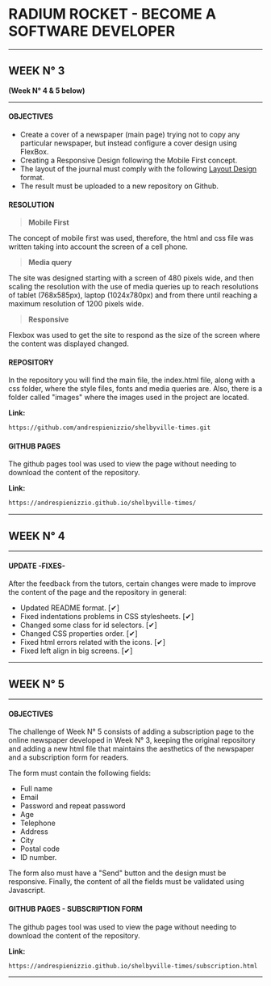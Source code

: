 # RADIUM ROCKET - BECOME A SOFTWARE DEVELOPER

---

## WEEK N° 3

**(Week N° 4 & 5 below)**

---

#### OBJECTIVES

* Create a cover of a newspaper (main page) trying not to copy any particular newspaper, but instead configure a cover design using FlexBox.
* Creating a Responsive Design following the Mobile First concept.
* The layout of the journal must comply with the following [Layout Design][df1] format. 
* The result must be uploaded to a new repository on Github.

#### RESOLUTION

> **Mobile First**

The concept of mobile first was used, therefore, the html and css file was written taking into account the screen of a cell phone.

> **Media query**

The site was designed starting with a screen of 480 pixels wide, and then scaling the resolution with the use of media queries up to reach resolutions of tablet (768x585px), laptop (1024x780px) and from there until reaching a maximum resolution of 1200 pixels wide.

> **Responsive**

Flexbox was used to get the site to respond as the size of the screen where the content was displayed changed.

#### REPOSITORY 

In the repository you will find the main file, the index.html file, along with a css folder, where the style files, fonts and media queries are. Also, there is a folder called "images" where the images used in the project are located.

**Link:**
```sh
https://github.com/andrespienizzio/shelbyville-times.git
```

#### GITHUB PAGES 

The github pages tool was used to view the page without needing to download the content of the repository.

**Link:**
```sh
https://andrespienizzio.github.io/shelbyville-times/
```
---

## WEEK N° 4

---

#### UPDATE -FIXES-
After the feedback from the tutors, certain changes were made to improve the content of the page and the repository in general:

* Updated README format. [✔]
* Fixed indentations problems in CSS stylesheets. [✔]
* Changed some class for id selectors. [✔]
* Changed CSS properties order. [✔]
* Fixed html errors related with the icons. [✔]
* Fixed left align in big screens. [✔] 

---

## WEEK N° 5

---

#### OBJECTIVES

The challenge of Week N° 5 consists of adding a subscription page to the online newspaper developed in 
Week N° 3, keeping the original repository and adding a new html file that maintains the aesthetics of 
the newspaper and a subscription form for readers.

The form must contain the following fields: 

* Full name
* Email 
* Password and repeat password
* Age
* Telephone 
* Address 
* City 
* Postal code 
* ID number.
 
 The form also must have a "Send" button and the design must be responsive. Finally, the content of all the fields must be validated using Javascript.

#### GITHUB PAGES - SUBSCRIPTION FORM

The github pages tool was used to view the page without needing to download the content of the repository.

**Link:**
```sh
https://andrespienizzio.github.io/shelbyville-times/subscription.html
```
---

[df1]: <https://www.w3schools.com/css/css_website_layout.asp>
